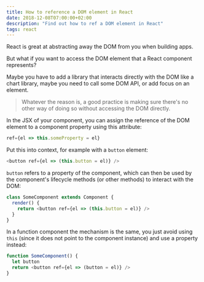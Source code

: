 ```yaml
---
title: How to reference a DOM element in React
date: 2018-12-08T07:00:00+02:00
description: "Find out how to ref a DOM element in React"
tags: react
---
```


React is great at abstracting away the DOM from you when building apps.

But what if you want to access the DOM element that a React component represents?

Maybe you have to add a library that interacts directly with the DOM like a chart library, maybe you need to call some DOM API, or add focus on an element.

> Whatever the reason is, a good practice is making sure there's no other way of doing so without accessing the DOM directly.

In the JSX of your component, you can assign the reference of the DOM element to a component property using this attribute:

```js
ref={el => this.someProperty = el}
```

Put this into context, for example with a `button` element:

```js
<button ref={el => (this.button = el)} />
```

`button` refers to a property of the component, which can then be used by the component's lifecycle methods (or other methods) to interact with the DOM:

```js
class SomeComponent extends Component {
  render() {
    return <button ref={el => (this.button = el)} />
  }
}
```

In a function component the mechanism is the same, you just avoid using `this` (since it does not point to the component instance) and use a property instead:

```js
function SomeComponent() {
  let button
  return <button ref={el => (button = el)} />
}
```
